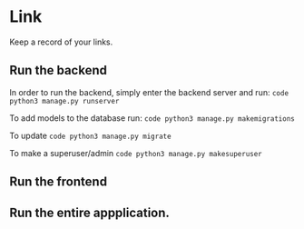 # Link
Keep a record of your links.

## Run the backend
In order to run the backend, simply enter the backend server and run:
`code
python3 manage.py runserver
`

To add models to the database run:
`code
python3 manage.py makemigrations
`

To update
`code
python3 manage.py migrate
`

To make a superuser/admin
`code
python3 manage.py makesuperuser
`


## Run the frontend


## Run the entire appplication.
